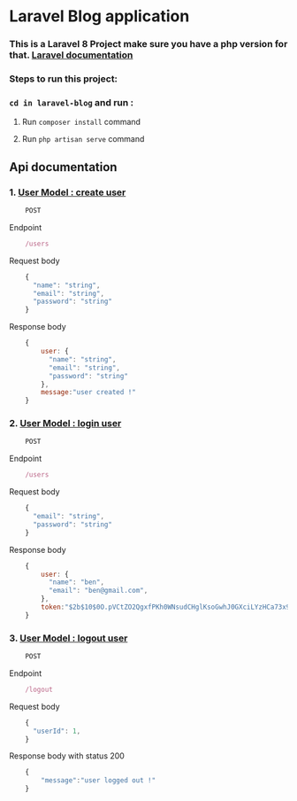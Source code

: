 

# Laravel Blog application

### This is  a Laravel 8 Project make sure you have a php version for that. [Laravel documentation](https://laravel.com/docs/8.x/releases)


### Steps to run this project:

### `cd in laravel-blog` and run :

1. Run `composer install` command

2. Run `php artisan serve` command


## Api documentation

### 1. [User Model : create user]()

```js
	POST
```

Endpoint

```js
	/users
```

Request body

```js
	{
	  "name": "string",
	  "email": "string",
	  "password": "string"
	}
```

Response body

```js
	{
		user: {
		  "name": "string",
		  "email": "string",
		  "password": "string"
		},
		message:"user created !"
	}
```


### 2. [User Model : login user]()

```js
	POST
```

Endpoint

```js
	/users
```

Request body

```js
	{
	  "email": "string",
	  "password": "string"
	}
```

Response body

```js
	{
		user: {
		  "name": "ben",
		  "email": "ben@gmail.com",
		},
		token:"$2b$10$0O.pVCtZO2QgxfPKh0WNsudCHglKsoGwhJ0GXciLYzHCa73x99Gpa"
	}
```

### 3. [User Model : logout user]()

```js
	POST
```

Endpoint
```js
	/logout
```

Request body

```js
	{
	  "userId": 1,
	}
```

Response body with status 200
```js
	{
		"message":"user logged out !"
	}
```